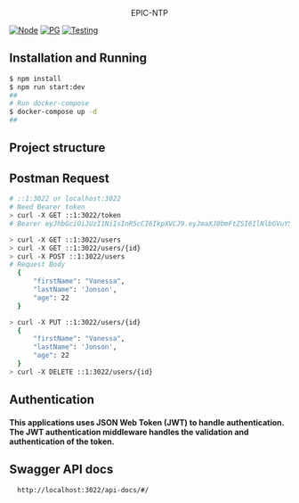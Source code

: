 <p align="center">
   EPIC-NTP

  [![Node](https://img.shields.io/badge/node--lts-v16.15.1-brightgreen)]()
  [![PG](https://img.shields.io/badge/pg-v8.4.0-blue)]()
  [![Testing](https://img.shields.io/badge/Total%20tests-2-blue)]()
</p>

## Installation and Running

```sh
$ npm install
$ npm run start:dev
##
# Run docker-compose
$ docker-compose up -d
##
```

## Project structure

## Postman Request

```sh
# ::1:3022 or localhost:3022
# Need Bearer token
> curl -X GET ::1:3022/token
# Bearer eyJhbGciOiJUzI1NiIsInR5cCI6IkpXVCJ9.eyJmaXJ0bmFtZSI6IlNlbGVuYSIsImxhc3ROYW1lIjoiU2VsZW5hIiwiaWF0IjoxNjU1NjY0ODQ4LCJleHAiOjE2NTU2Njg0NDh9.BhGXzcqILxK5iI-KAin84eRAbYfxnFOD8JsgGalfReE

> curl -X GET ::1:3022/users
> curl -X GET ::1:3022/users/{id}
> curl -X POST ::1:3022/users
# Request Body
  {
      "firstName": "Vanessa",
      "lastName": 'Jonson',
      "age": 22
  }

> curl -X PUT ::1:3022/users/{id}
  {
      "firstName": "Vanessa",
      "lastName": 'Jonson',
      "age": 22
  }
> curl -X DELETE ::1:3022/users/{id}
```

## Authentication

<h4>
  This applications uses JSON Web Token (JWT) to handle authentication.
  The JWT authentication middleware handles the validation and authentication of the token.
</h4>

## Swagger API docs

```
  http://localhost:3022/api-docs/#/
```
